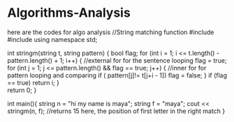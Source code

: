 # Algorithms-Analysis
here are the codes for algo analysis 
//String matching function
#include <iostream>
#include<algorithm>
using namespace std;

int stringm(string t, string pattern) {
	bool flag;
	for (int i = 1; i <= t.length() - pattern.length() + 1; i++) { //external for for the sentence looping
		flag = true;
		for (int j = 1; j <= pattern.length() && flag == true; j++) { //inner for for pattern looping and comparing
			if ( pattern[j]!= t[j+i - 1])
				flag = false;
		}
		if (flag == true)
			return i;
	}	
	return 0;
}

int main(){
	string n = "hi my name is maya";
	string f = "maya";
	cout << stringm(n, f); //returns 15 here, the position of first letter in the right match
}
